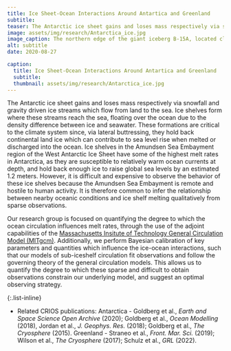 ```yaml
---
title: Ice Sheet-Ocean Interactions Around Antartica and Greenland
subtitle: 
teaser: The Antarctic ice sheet gains and loses mass respectively via snowfall and gravity driven ice streams which flow from land to the sea. Ice shelves form where these streams reach the sea, floating over the ocean due to the density difference between ice and seawater. These formations are critical to the climate system ...
image: assets/img/research/Antarctica_ice.jpg
image_caption: The northern edge of the giant iceberg B-15A, located close to Ross Island, Antarctica, January 29, 2001. Photograph by Josh Landis/ National Science Foundation.
alt: subtitle
date: 2020-08-27

caption:
  title: Ice Sheet-Ocean Interactions Around Antartica and Greenland
  subtitle: 
  thumbnail: assets/img/research/Antarctica_ice.jpg
---
```


The Antarctic ice sheet gains and loses mass respectively via snowfall and
gravity driven ice streams which flow from land to the sea.
Ice shelves form where these streams reach the sea, floating over the ocean due
to the density difference between ice and seawater.
These formations are critical to the climate system since, via lateral
buttressing, they hold back continental land ice which can contribute to sea
level rise when melted or discharged into the ocean.
Ice shelves in the Amundsen Sea Embayment region of the West Antarctic Ice
Sheet have some of the highest melt rates in Antarctica, as they are susceptible
to relatively warm ocean currents at depth, and hold back enough
ice to raise global sea levels by an estimated 1.2 meters.
However, it is difficult and expensive to observe the behavior of these ice
shelves because the Amundsen Sea Embayment is remote and hostile to human activity.
It is therefore common to infer the relationship between nearby oceanic
conditions and ice shelf melting qualitatively from sparse observations.

Our research group is focused on quantifying the degree to which the ocean
circulation influences melt rates, through the use of the adjoint capabilities
of the [Massachusetts Insitute of Technology General Circulation Model (MITgcm)](https://mitgcm.readthedocs.io/en/latest/). Additionally, we perform Bayesian calibration of key parameters and
quantities which influence the ice-ocean interactions, such that our models of
sub-iceshelf circulation fit observations and follow the governing theory of the
general circulation models. This allows us to quantify the degree to which these sparse and difficult to
obtain observations constrain our underlying model, and suggest an optimal
observing strategy.



{:.list-inline}
- Related CRIOS publications: Antarctica - Goldberg et al., <em>Earth and Space Science Open Archive</em> (2020); Goldberg et al., <em>Ocean Modelling</em> (2018), Jordan et al., <em>J. Geophys. Res.</em> (2018); Goldberg et al., <em>The Cryosphere</em> (2015). Greenland - Straneo et al., <em>Front. Mar. Sci.</em> (2019); Wilson et al., <em>The Cryosphere</em> (2017); Schulz et al., <em>GRL</em> (2022).
